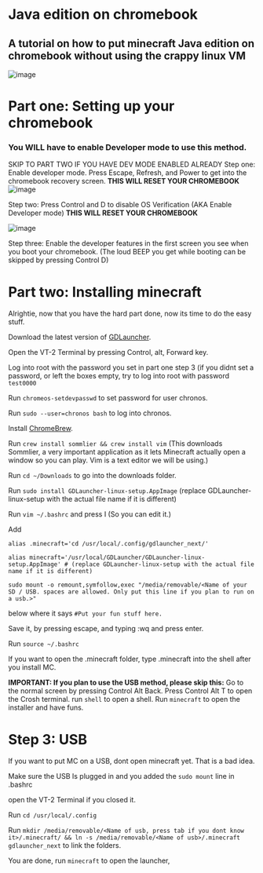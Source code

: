   # Java edition on chromebook
## A tutorial on how to put minecraft Java edition on chromebook without using the crappy linux VM
![image](https://github.com/OddbyteWasTaken/MC-on-chromebook/assets/141666866/a328a927-d2ea-426e-8709-ae525235259f)

# Part one: Setting up your chromebook
### You WILL have to enable Developer mode to use this method.
SKIP TO PART TWO IF YOU HAVE DEV MODE ENABLED ALREADY
Step one: Enable developer mode. Press Escape, Refresh, and Power to get into the chromebook recovery screen. **THIS WILL RESET YOUR CHROMEBOOK**
![image](https://github.com/OddbyteWasTaken/MC-on-chromebook/assets/141666866/046dba92-e712-49df-b5ff-0b54adca952e)

Step two: Press Control and D to disable OS Verification (AKA Enable Developer mode) **THIS WILL RESET YOUR CHROMEBOOK**

![image](https://github.com/OddbyteWasTaken/MC-on-chromebook/assets/141666866/6cb493db-715a-4d06-9886-d175b4a6b740)

Step three: Enable the developer features in the first screen you see when you boot your chromebook. (The loud BEEP you get while booting can be skipped by pressing Control D)
# Part two: Installing minecraft
Alrightie, now that you have the hard part done, now its time to do the easy stuff.

Download the latest version of [GDLauncher](https://gdlauncher.com/en/download/).

Open the VT-2 Terminal by pressing Control, alt, Forward key.

Log into root with the password you set in part one step 3 (if you didnt set a password, or left the boxes empty, try to log into root with password `test0000`

Run `chromeos-setdevpasswd` to set password for user chronos.

Run `sudo --user=chronos bash` to log into chronos.

Install [ChromeBrew](https://github.com/chromebrew/chromebrew).

Run `crew install sommlier && crew install vim` (This downloads Sommlier, a very important application as it lets Minecraft actually open a window so you can play. Vim is a text editor we will be using.)

Run `cd ~/Downloads` to go into the downloads folder.

Run `sudo install GDLauncher-linux-setup.AppImage` (replace GDLauncher-linux-setup with the actual file name if it is different)

Run `vim ~/.bashrc` and press I (So you can edit it.)

Add
```
alias .minecraft='cd /usr/local/.config/gdlauncher_next/'

alias minecraft='/usr/local/GDLauncher/GDLauncher-linux-setup.AppImage' # (replace GDLauncher-linux-setup with the actual file name if it is different)

sudo mount -o remount,symfollow,exec "/media/removable/<Name of your SD / USB. spaces are allowed. Only put this line if you plan to run on a usb.>"
```
below where it says `#Put your fun stuff here.`

Save it, by pressing escape, and typing :wq and press enter.

Run `source ~/.bashrc`

If you want to open the .minecraft folder, type .minecraft into the shell after you install MC.

**IMPORTANT: If you plan to use the USB method, please skip this:** Go to the normal screen by pressing Control Alt Back. Press Control Alt T to open the Crosh terminal. run `shell` to open a shell. Run `minecraft` to open the installer and have funs.

# Step 3: USB
If you want to put MC on a USB, dont open minecraft yet. That is a bad idea.

Make sure the USB Is plugged in and you added the `sudo mount` line in .bashrc

open the VT-2 Terminal if you closed it.

Run `cd /usr/local/.config`

Run `mkdir /media/removable/<Name of usb, press tab if you dont know it>/.minecraft/ && ln -s /media/removable/<Name of usb>/.minecraft gdlauncher_next` to link the folders.

You are done, run `minecraft` to open the launcher, 
